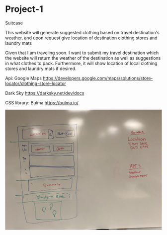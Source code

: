 # Project-1
Suitcase 

This website will generate suggested clothing based on travel destination's weather, and upon request give location of destination
clothing stores and laundry mats

Given that I am traveling soon. I want to submit my travel destination which the website will return the weather of the 
destination as well as suggestions in what clothes to pack. Furthermore, it will show location of local clothing stores and laundry
mats if desired.

Api: 
Google Maps https://developers.google.com/maps/solutions/store-locator/clothing-store-locator

Dark Sky https://darksky.net/dev/docs

CSS library: Bulma https://bulma.io/ 

![Page preview](/Assets/Images/IMG_8373.jpg?raw=true "Page Preview")
